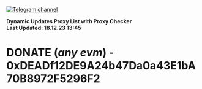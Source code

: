 [![Telegram channel](https://img.shields.io/endpoint?url=https://runkit.io/damiankrawczyk/telegram-badge/branches/master?url=https://t.me/n4z4v0d)](https://t.me/n4z4v0d) 

**Dynamic Updates Proxy List with Proxy Checker**  
**Last Updated: 18.12.23 13:45**

# DONATE (_any evm_) - 0xDEADf12DE9A24b47Da0a43E1bA70B8972F5296F2
